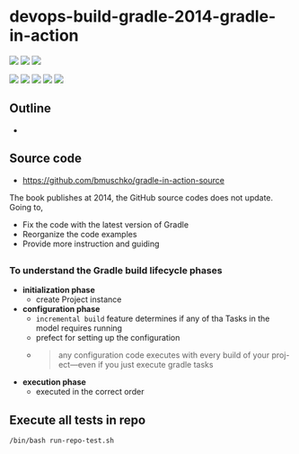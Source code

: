 # devops-build-gradle-2014-gradle-in-action

![](https://img.shields.io/badge/language-groovy-blue)
![](https://img.shields.io/badge/technology-gradle-blue)
![](https://img.shields.io/badge/development%20year-2021-orange)

![](https://img.shields.io/github/languages/top/shijiansu/devops-build-gradle-2014-gradle-in-action)
![](https://img.shields.io/github/languages/count/shijiansu/devops-build-gradle-2014-gradle-in-action)
![](https://img.shields.io/github/languages/code-size/shijiansu/devops-build-gradle-2014-gradle-in-action)
![](https://img.shields.io/github/repo-size/shijiansu/devops-build-gradle-2014-gradle-in-action)
![](https://img.shields.io/github/last-commit/shijiansu/devops-build-gradle-2014-gradle-in-action?color=red)

## Outline

- 

## Source code

- https://github.com/bmuschko/gradle-in-action-source

The book publishes at 2014, the GitHub source codes does not update. Going to,

- Fix the code with the latest version of Gradle
- Reorganize the code examples
- Provide more instruction and guiding

## 

### To understand the Gradle build lifecycle phases

- **initialization phase**
    - create Project instance
- **configuration phase**
    - `incremental build` feature determines if any of tha Tasks in the model requires running
    - prefect for setting up the configuration
    - > any configuration code executes with every build of your proj- ect—even if you just execute gradle tasks
- **execution phase**
    - executed in the correct order

## Execute all tests in repo

`/bin/bash run-repo-test.sh`
